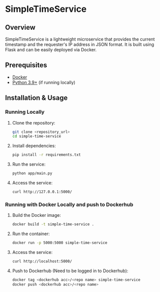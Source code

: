 # SimpleTimeService

## Overview
SimpleTimeService is a lightweight microservice that provides the current timestamp and the requester's IP address in JSON format. It is built using Flask and can be easily deployed via Docker.

## Prerequisites
- [Docker](https://docs.docker.com/get-docker/)
- [Python 3.9+](https://www.python.org/downloads/) (if running locally)

## Installation & Usage
### Running Locally
1. Clone the repository:
   ```sh
   git clone <repository_url>
   cd simple-time-service
   ```
2. Install dependencies:
   ```sh
   pip install -r requirements.txt
   ```
3. Run the service:
   ```sh
   python app/main.py
   ```
4. Access the service:
   ```sh
   curl http://127.0.0.1:5000/
   ```

### Running with Docker Locally and push to Dockerhub
1. Build the Docker image:
   ```sh
   docker build -t simple-time-service .
   ```
2. Run the container:
   ```sh
   docker run -p 5000:5000 simple-time-service
   ```
3. Access the service:
   ```sh
   curl http://localhost:5000/
   ```
4. Push to Dockerhub (Need to be logged in to Dockerhub):
   ```sh
   docker tag <dockerhub acc>/<repo name> simple-time-service
   docker push <dockerhub acc>/<repo name>
   ```
